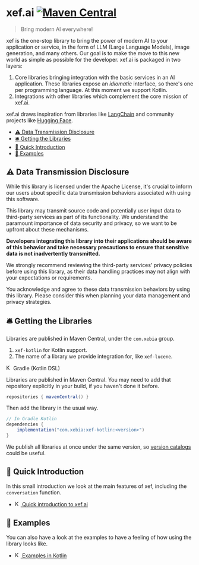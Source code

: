# xef.ai [![Maven Central](https://img.shields.io/maven-central/v/com.xebia/xef-core?color=4caf50&label=latest%20release)](https://central.sonatype.com/artifact/com.xebia/xef-core)

> Bring modern AI everywhere!

xef is the one-stop library to bring the power of modern AI to your application or service,
in the form of LLM (Large Language Models), image generation, and many others.
Our goal is to make the move to this new world as simple as possible for the developer.
xef.ai is packaged in two layers:
1. Core libraries bringing integration with the basic services in an AI application. 
   These libraries expose an _idiomatic_ interface, so there's one per programming language.
   At this moment we support Kotlin.
2. Integrations with other libraries which complement the core mission of xef.ai.

xef.ai draws inspiration from libraries like [LangChain](https://docs.langchain.com/docs/)
and community projects like [Hugging Face](https://huggingface.co/).

<!-- TOC -->
* [⚠️ Data Transmission Disclosure](#-data-transmission-disclosure)
* [🛎️ Getting the Libraries](#-getting-the-libraries)
* [📖 Quick Introduction](#-quick-introduction)
* [🚀 Examples](#-examples)
<!-- TOC -->

## ⚠️ Data Transmission Disclosure

While this library is licensed under the Apache License, it's crucial
to inform our users about specific data transmission behaviors associated
with using this software.

This library may transmit source code and potentially user input data to
third-party services as part of its functionality. We understand the paramount
importance of data security and privacy, so we want to be upfront about these mechanisms.

**Developers integrating this library into their applications should be aware
of this behavior and take necessary precautions to ensure that sensitive data
is not inadvertently transmitted.**

We strongly recommend reviewing the third-party services' privacy policies
before using this library, as their data handling practices may not align with
your expectations or requirements.

You acknowledge and agree to these data transmission behaviors by using this
library. Please consider this when planning your data management and privacy
strategies.

## 🛎️ Getting the Libraries

Libraries are published in Maven Central, under the `com.xebia` group.

1. `xef-kotlin` for Kotlin support.
2. The name of a library we provide integration for, like `xef-lucene`.

<summary><img src="https://upload.wikimedia.org/wikipedia/commons/3/37/Kotlin_Icon_2021.svg" height="15px" alt="Kotlin logo"> Gradle (Kotlin DSL)</summary>

Libraries are published in Maven Central. You may need to  add that repository explicitly
in your build, if you haven't done it before.

```groovy
repositories { mavenCentral() }
```

Then add the library in the usual way.

```groovy
// In Gradle Kotlin 
dependencies {
    implementation("com.xebia:xef-kotlin:<version>")
}
```

We publish all libraries at once under the same version, so
[version catalogs](https://docs.gradle.org/current/userguide/platforms.html#sec:sharing-catalogs)
could be useful.

## 📖 Quick Introduction

In this small introduction we look at the main features of xef, including the `conversation` function.

- [<img src="https://upload.wikimedia.org/wikipedia/commons/3/37/Kotlin_Icon_2021.svg" height="15px" alt="Kotlin logo"> Quick introduction to xef.ai](https://github.com/xebia-functional/xef/blob/main/docs/intro/kotlin.md)

## 🚀 Examples

You can also have a look at the examples to have a feeling of how using the library looks like.

- [<img src="https://upload.wikimedia.org/wikipedia/commons/3/37/Kotlin_Icon_2021.svg" height="15px" alt="Kotlin logo"> Examples in Kotlin](https://github.com/xebia-functional/xef/tree/main/examples/kotlin/src/main/kotlin/com/xebia/functional/xef/conversation)
